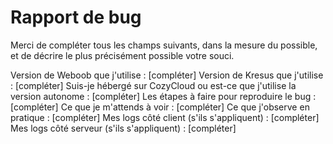 # Rapport de bug

Merci de compléter tous les champs suivants, dans la mesure du possible, et de
décrire le plus précisément possible votre souci.

Version de Weboob que j'utilise : [compléter]
Version de Kresus que j'utilise : [compléter]
Suis-je hébergé sur CozyCloud ou est-ce que j'utilise la version autonome : [compléter]
Les étapes à faire pour reproduire le bug : [compléter]
Ce que je m'attends à voir : [compléter]
Ce que j'observe en pratique : [compléter]
Mes logs côté client (s'ils s'appliquent) : [compléter]
Mes logs côté serveur (s'ils s'appliquent) : [compléter]
